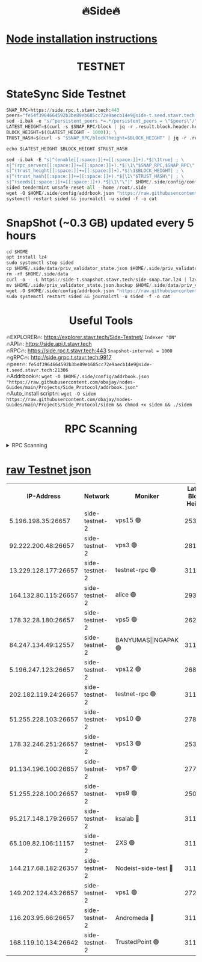 <h1 align="center"> 🔥Side🔥</h1>

[Node installation instructions](https://github.com/obajay/nodes-Guides/tree/main/Projects/Side_Protocol)
=

<h1 align="center"> TESTNET</h1>

# StateSync Side Testnet
```python
SNAP_RPC=https://side.rpc.t.stavr.tech:443
peers="fe54f3964664592b3be89eb685cc72e9aecb14e9@side-t.seed.stavr.tech:21306"
sed -i.bak -e "s/^persistent_peers *=.*/persistent_peers = \"$peers\"/" $HOME/.side/config/config.toml
LATEST_HEIGHT=$(curl -s $SNAP_RPC/block | jq -r .result.block.header.height); \
BLOCK_HEIGHT=$((LATEST_HEIGHT - 1000)); \
TRUST_HASH=$(curl -s "$SNAP_RPC/block?height=$BLOCK_HEIGHT" | jq -r .result.block_id.hash)

echo $LATEST_HEIGHT $BLOCK_HEIGHT $TRUST_HASH

sed -i.bak -E "s|^(enable[[:space:]]+=[[:space:]]+).*$|\1true| ; \
s|^(rpc_servers[[:space:]]+=[[:space:]]+).*$|\1\"$SNAP_RPC,$SNAP_RPC\"| ; \
s|^(trust_height[[:space:]]+=[[:space:]]+).*$|\1$BLOCK_HEIGHT| ; \
s|^(trust_hash[[:space:]]+=[[:space:]]+).*$|\1\"$TRUST_HASH\"| ; \
s|^(seeds[[:space:]]+=[[:space:]]+).*$|\1\"\"|" $HOME/.side/config/config.toml
sided tendermint unsafe-reset-all --home /root/.side
wget -O $HOME/.side/config/addrbook.json "https://raw.githubusercontent.com/obajay/nodes-Guides/main/Projects/Side_Protocol/addrbook.json"
systemctl restart sided && journalctl -u sided -f -o cat
```
# SnapShot (~0.3 GB) updated every 5 hours
```python
cd $HOME
apt install lz4
sudo systemctl stop sided
cp $HOME/.side/data/priv_validator_state.json $HOME/.side/priv_validator_state.json.backup
rm -rf $HOME/.side/data
curl -o - -L https://side-t.snapshot.stavr.tech/side-snap.tar.lz4 | lz4 -c -d - | tar -x -C $HOME/.side --strip-components 2
mv $HOME/.side/priv_validator_state.json.backup $HOME/.side/data/priv_validator_state.json
wget -O $HOME/.side/config/addrbook.json "https://raw.githubusercontent.com/obajay/nodes-Guides/main/Projects/Side_Protocol/addrbook.json"
sudo systemctl restart sided && journalctl -u sided -f -o cat
```
 <h1 align="center"> Useful Tools</h1>
 
🔥EXPLORER🔥: https://explorer.stavr.tech/Side-Testnet/        `Indexer "ON"` \
🔥API🔥:      https://side.api.t.stavr.tech \
🔥RPC🔥:      https://side.rpc.t.stavr.tech:443              `Snapshot-interval = 1000` \
🔥gRPC🔥:     http://side.grpc.t.stavr.tech:9917 \
🔥peer🔥:     `fe54f3964664592b3be89eb685cc72e9aecb14e9@side-t.seed.stavr.tech:21306` \
🔥Addrbook🔥: ```wget -O $HOME/.side/config/addrbook.json "https://raw.githubusercontent.com/obajay/nodes-Guides/main/Projects/Side_Protocol/addrbook.json"``` \
🔥Auto_install script🔥:  `wget -O sidem https://raw.githubusercontent.com/obajay/nodes-Guides/main/Projects/Side_Protocol/sidem && chmod +x sidem && ./sidem`

<h1 align="center"> RPC Scanning</h1>

<details>
<summary>RPC Scanning</summary>

<h2 align="center"> We scan nodes in real time every 4 hours. And we provide the final result of RPC endpoints.
We cannot influence the operation of these nodes in any way. </h2>


```python
If Voting Power is higher than 0 --> then the Node is a validator of the network and may be subject to attack and be a potential threat to the chain.
```
```python
We marked such validators with a red symbol
```

</details>

[raw Testnet json](https://rpc-check.sidet.stavr.tech/sidet/rpc-sidet-result.json)
=


<table><tr><th>IP-Address</th><th>Network</th><th>Moniker</th><th>Latest Block Height</th><th>Earliest Block Height</th><th>Catching Up</th><th>Tx Index</th><th>Voting Power</th><th>Scan Time</th></tr><tr><td>5.196.198.35:26657</td><td>side-testnet-2</td><td>vps15 🟢</td><td>253829</td><td>1</td><td>False</td><td>on</td><td>0</td><td>2024-03-15T06:25:31.723397419UTC</td></tr><tr><td>92.222.200.48:26657</td><td>side-testnet-2</td><td>vps3 🟢</td><td>281940</td><td>1</td><td>False</td><td>on</td><td>0</td><td>2024-03-15T06:25:32.735868622UTC</td></tr><tr><td>13.229.128.177:26657</td><td>side-testnet-2</td><td>testnet-rpc 🟢</td><td>311521</td><td>1</td><td>False</td><td>on</td><td>0</td><td>2024-03-15T06:25:33.990774744UTC</td></tr><tr><td>164.132.80.115:26657</td><td>side-testnet-2</td><td>alice 🟢</td><td>293166</td><td>1</td><td>False</td><td>on</td><td>0</td><td>2024-03-15T06:25:34.804817638UTC</td></tr><tr><td>178.32.28.180:26657</td><td>side-testnet-2</td><td>vps5 🟢</td><td>262774</td><td>1</td><td>False</td><td>on</td><td>0</td><td>2024-03-15T06:25:35.783874929UTC</td></tr><tr><td>84.247.134.49:12557</td><td>side-testnet-2</td><td>BANYUMAS||NGAPAK 🟢</td><td>311534</td><td>1</td><td>False</td><td>off</td><td>0</td><td>2024-03-15T06:25:36.117717446UTC</td></tr><tr><td>5.196.247.123:26657</td><td>side-testnet-2</td><td>vps12 🟢</td><td>268285</td><td>1</td><td>False</td><td>on</td><td>0</td><td>2024-03-15T06:25:41.299572352UTC</td></tr><tr><td>202.182.119.24:26657</td><td>side-testnet-2</td><td>testnet-rpc 🟢</td><td>311535</td><td>1</td><td>False</td><td>on</td><td>0</td><td>2024-03-15T06:25:47.334278598UTC</td></tr><tr><td>51.255.228.103:26657</td><td>side-testnet-2</td><td>vps10 🟢</td><td>278458</td><td>1</td><td>False</td><td>on</td><td>0</td><td>2024-03-15T06:25:48.134863151UTC</td></tr><tr><td>178.32.246.251:26657</td><td>side-testnet-2</td><td>vps13 🟢</td><td>253015</td><td>1</td><td>False</td><td>on</td><td>0</td><td>2024-03-15T06:25:53.824786522UTC</td></tr><tr><td>91.134.196.100:26657</td><td>side-testnet-2</td><td>vps7 🟢</td><td>277528</td><td>1</td><td>False</td><td>on</td><td>0</td><td>2024-03-15T06:25:54.886767625UTC</td></tr><tr><td>51.255.228.100:26657</td><td>side-testnet-2</td><td>vps9 🟢</td><td>250481</td><td>1</td><td>False</td><td>on</td><td>0</td><td>2024-03-15T06:26:00.960244788UTC</td></tr><tr><td>95.217.148.179:26657</td><td>side-testnet-2</td><td>ksalab 🔴</td><td>311535</td><td>6001</td><td>False</td><td>off</td><td>65913</td><td>2024-03-15T06:25:45.906804870UTC</td></tr><tr><td>65.109.82.106:11157</td><td>side-testnet-2</td><td>2XS 🟢</td><td>311533</td><td>10001</td><td>False</td><td>off</td><td>0</td><td>2024-03-15T06:25:28.859490651UTC</td></tr><tr><td>144.217.68.182:26357</td><td>side-testnet-2</td><td>Nodeist-side-test 🔴</td><td>311535</td><td>123001</td><td>False</td><td>off</td><td>20056933</td><td>2024-03-15T06:25:50.801710386UTC</td></tr><tr><td>149.202.124.43:26657</td><td>side-testnet-2</td><td>vps1 🟢</td><td>272451</td><td>161001</td><td>False</td><td>on</td><td>0</td><td>2024-03-15T06:26:00.023236300UTC</td></tr><tr><td>116.203.95.66:26657</td><td>side-testnet-2</td><td>Andromeda 🔴</td><td>311535</td><td>181001</td><td>False</td><td>off</td><td>20060359</td><td>2024-03-15T06:25:45.605933937UTC</td></tr><tr><td>168.119.10.134:26642</td><td>side-testnet-2</td><td>TrustedPoint 🟢</td><td>311491</td><td>266001</td><td>False</td><td>off</td><td>0</td><td>2024-03-15T06:25:46.159409323UTC</td></tr></table>